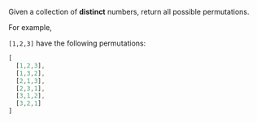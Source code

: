 Given a collection of **distinct** numbers, return all possible permutations.

For example,

`[1,2,3]` have the following permutations:
```javascript
[
  [1,2,3],
  [1,3,2],
  [2,1,3],
  [2,3,1],
  [3,1,2],
  [3,2,1]
]
```